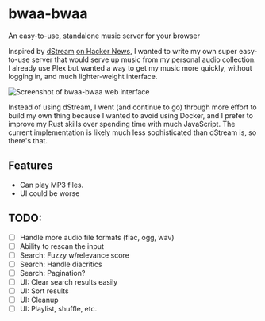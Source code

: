# bwaa-bwaa
An easy-to-use, standalone music server for your browser

Inspired by [dStream](https://github.com/DusteDdk/dstream) [on Hacker News](https://news.ycombinator.com/item?id=28910368), I wanted to write my own super easy-to-use server that would serve up music from my personal audio collection. I already use Plex but wanted a way to get my music more quickly, without logging in, and much lighter-weight interface.

![Screenshot of bwaa-bwaa web interface](https://i.imgur.com/HFCfr2e.png)

Instead of using dStream, I went (and continue to go) through more effort to build my own thing because I wanted to avoid using Docker, and I prefer to improve my Rust skills over spending time with much JavaScript. The current implementation is likely much less sophisticated than dStream is, so there's that.

## Features
- Can play MP3 files.
- UI could be worse

## TODO:
- [ ] Handle more audio file formats (flac, ogg, wav)
- [ ] Ability to rescan the input
- [ ] Search: Fuzzy w/relevance score
- [ ] Search: Handle diacritics
- [ ] Search: Pagination?
- [ ] UI: Clear search results easily
- [ ] UI: Sort results
- [ ] UI: Cleanup
- [ ] UI: Playlist, shuffle, etc.

